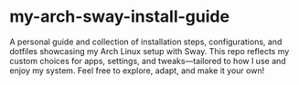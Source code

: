 # my-arch-sway-install-guide
A personal guide and collection of installation steps, configurations, and dotfiles showcasing my Arch Linux setup with Sway. This repo reflects my custom choices for apps, settings, and tweaks—tailored to how I use and enjoy my system. Feel free to explore, adapt, and make it your own!
